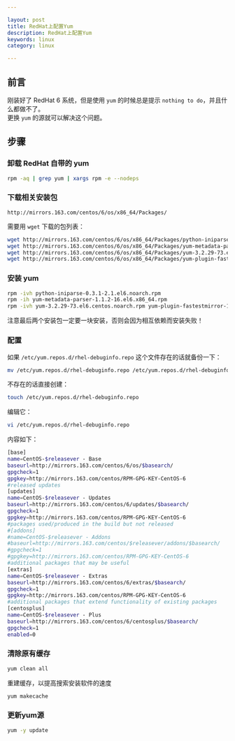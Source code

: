```yaml
---

layout: post
title: RedHat上配置Yum
description: RedHat上配置Yum
keywords: linux
category: linux

---
```


## 前言

刚装好了 RedHat 6 系统，但是使用 `yum` 的时候总是提示 `nothing to do`，并且什么都做不了。  
更换 `yum` 的源就可以解决这个问题。

## 步骤

### 卸载 RedHat 自带的 yum

```bash
rpm -aq | grep yum | xargs rpm -e --nodeps
```

### 下载相关安装包

`http://mirrors.163.com/centos/6/os/x86_64/Packages/`

需要用 `wget` 下载的包列表：

```bash
wget http://mirrors.163.com/centos/6/os/x86_64/Packages/python-iniparse-0.3.1-2.1.el6.noarch.rpm
wget http://mirrors.163.com/centos/6/os/x86_64/Packages/yum-metadata-parser-1.1.2-16.el6.x86_64.rpm
wget http://mirrors.163.com/centos/6/os/x86_64/Packages/yum-3.2.29-73.el6.centos.noarch.rpm
wget http://mirrors.163.com/centos/6/os/x86_64/Packages/yum-plugin-fastestmirror-1.1.30-37.el6.noarch.rpm
```

### 安装 yum

```bash
rpm -ivh python-iniparse-0.3.1-2.1.el6.noarch.rpm
rpm -ih yum-metadata-parser-1.1.2-16.el6.x86_64.rpm
rpm -ivh yum-3.2.29-73.el6.centos.noarch.rpm yum-plugin-fastestmirror-1.1.30-37.el6.noarch.rpm
```

注意最后两个安装包一定要一块安装，否则会因为相互依赖而安装失败！

### 配置

如果 `/etc/yum.repos.d/rhel-debuginfo.repo` 这个文件存在的话就备份一下：

```bash
mv /etc/yum.repos.d/rhel-debuginfo.repo /etc/yum.repos.d/rhel-debuginfo.repo.bak
```

不存在的话直接创建：

```bash
touch /etc/yum.repos.d/rhel-debuginfo.repo
```

编辑它：

```bash
vi /etc/yum.repos.d/rhel-debuginfo.repo
```

内容如下：

```bash
[base]
name=CentOS-$releasever - Base
baseurl=http://mirrors.163.com/centos/6/os/$basearch/
gpgcheck=1
gpgkey=http://mirrors.163.com/centos/RPM-GPG-KEY-CentOS-6
#released updates
[updates]
name=CentOS-$releasever - Updates
baseurl=http://mirrors.163.com/centos/6/updates/$basearch/
gpgcheck=1
gpgkey=http://mirrors.163.com/centos/RPM-GPG-KEY-CentOS-6
#packages used/produced in the build but not released
#[addons]
#name=CentOS-$releasever - Addons
#baseurl=http://mirrors.163.com/centos/$releasever/addons/$basearch/
#gpgcheck=1
#gpgkey=http://mirrors.163.com/centos/RPM-GPG-KEY-CentOS-6
#additional packages that may be useful
[extras]
name=CentOS-$releasever - Extras
baseurl=http://mirrors.163.com/centos/6/extras/$basearch/
gpgcheck=1
gpgkey=http://mirrors.163.com/centos/RPM-GPG-KEY-CentOS-6
#additional packages that extend functionality of existing packages
[centosplus]
name=CentOS-$releasever - Plus
baseurl=http://mirrors.163.com/centos/6/centosplus/$basearch/
gpgcheck=1
enabled=0
```

### 清除原有缓存

```bash
yum clean all
```

重建缓存，以提高搜索安装软件的速度

```bash
yum makecache
```

### 更新yum源

```bash
yum -y update
```